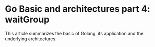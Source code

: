 # Go Basic and architectures part 4: waitGroup


This article summarizes the basic of Golang, its application and the underlying architectures.

<!--more-->
